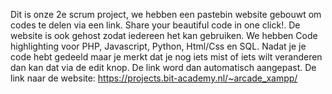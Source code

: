 Dit is onze 2e scrum project, we hebben een pastebin website gebouwt om codes te delen via een link. Share your beautiful code in one click!. De website is ook gehost zodat iedereen het kan gebruiken. We hebben Code highlighting voor PHP, Javascript, Python, Html/Css en SQL. Nadat je je code hebt gedeeld maar je merkt dat je nog iets mist of iets wilt veranderen dan kan dat via de edit knop. De link word dan automatisch aangepast. De link naar de website: https://projects.bit-academy.nl/~arcade_xampp/
